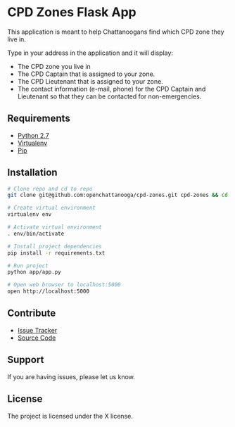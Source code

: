 # CPD Zones Flask App

This application is meant to help Chattanoogans find which CPD zone they live in.

Type in your address in the application and it will display:

  * The CPD zone you live in
  * The CPD Captain that is assigned to your zone.
  * The CPD Lieutenant that is assigned to your zone.
  * The contact information (e-mail, phone) for the CPD Captain and Lieutenant so that they can be contacted for non-emergencies.

## Requirements

- [Python 2.7](https://www.python.org/)
- [Virtualenv](https://virtualenv.pypa.io/en/latest/)
- [Pip](https://pip.pypa.io/en/latest/installing.html)

## Installation

~~~ sh
# Clone repo and cd to repo
git clone git@github.com:openchattanooga/cpd-zones.git cpd-zones && cd cpd-zones

# Create virtual environment
virtualenv env

# Activate virtual environment
. env/bin/activate

# Install project dependencies
pip install -r requirements.txt

# Run project
python app/app.py

# Open web browser to localhost:5000
open http://localhost:5000
~~~

## Contribute

- [Issue Tracker](github.com/openchattanooga/cpd-zones/issues)
- [Source Code](github.com/openchattanooga/cpd-zones)

## Support

If you are having issues, please let us know.


## License

The project is licensed under the X license.
